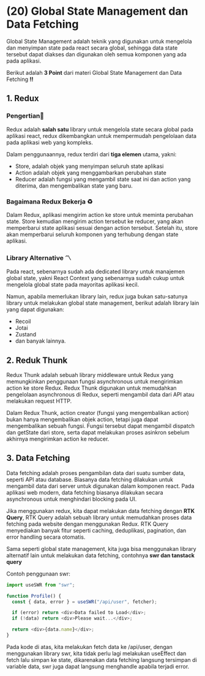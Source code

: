 # **(20) Global State Management dan Data Fetching**

Global State Management adalah teknik yang digunakan untuk mengelola dan menyimpan state pada react secara global, sehingga data state tersebut dapat diakses dan digunakan oleh semua komponen yang ada pada aplikasi.

Berikut adalah **3 Point** dari materi Global State Management dan Data Fetching **‼️**

## **1. Redux**

### Pengertian📖

Redux adalah **salah satu** library untuk mengelola state secara global pada aplikasi react, redux dikembangkan untuk mempermudah pengelolaan data pada aplikasi web yang kompleks.

Dalam penggunaannya, redux terdiri dari **tiga elemen** utama, yakni:

- Store, adalah objek yang menyimpan seluruh state aplikasi
- Action adalah objek yang menggambarkan perubahan state
- Reducer adalah fungsi yang mengambil state saat ini dan action yang diterima, dan mengembalikan state yang baru.

### Bagaimana Redux Bekerja ♻

Dalam Redux, aplikasi mengirim action ke store untuk meminta perubahan state. Store kemudian mengirim action tersebut ke reducer, yang akan memperbarui state aplikasi sesuai dengan action tersebut. Setelah itu, store akan memperbarui seluruh komponen yang terhubung dengan state aplikasi.

### Library Alternative 〽

Pada react, sebenarnya sudah ada dedicated library untuk manajemen global state, yakni React Context yang sebenarnya sudah cukup untuk mengelola global state pada mayoritas aplikasi kecil.

Namun, apabila memerlukan library lain, redux juga bukan satu-satunya library untuk melakukan global state management, berikut adalah library lain yang dapat digunakan:

- Recoil
- Jotai
- Zustand
- dan banyak lainnya.

## **2. Reduk Thunk**

Redux Thunk adalah sebuah library middleware untuk Redux yang memungkinkan penggunaan fungsi asynchronous untuk mengirimkan action ke store Redux. Redux Thunk digunakan untuk memudahkan pengelolaan asynchronous di Redux, seperti mengambil data dari API atau melakukan request HTTP.

Dalam Redux Thunk, action creator (fungsi yang mengembalikan action) bukan hanya mengembalikan objek action, tetapi juga dapat mengembalikan sebuah fungsi. Fungsi tersebut dapat mengambil dispatch dan getState dari store, serta dapat melakukan proses asinkron sebelum akhirnya mengirimkan action ke reducer.

## **3. Data Fetching**

Data fetching adalah proses pengambilan data dari suatu sumber data, seperti API atau database. Biasanya data fetching dilakukan untuk mengambil data dari server untuk digunakan dalam komponen react. Pada aplikasi web modern, data fetching biasanya dilakukan secara asynchronous untuk menghindari blocking pada UI.

Jika menggunakan redux, kita dapat melakukan data fetching dengan **RTK Query**, RTK Query adalah sebuah library untuk memudahkan proses data fetching pada website dengan menggunakan Redux. RTK Query menyediakan banyak fitur seperti caching, deduplikasi, pagination, dan error handling secara otomatis.

Sama seperti global state management, kita juga bisa menggunakan library alternatif lain untuk melakukan data fetching, contohnya **swr dan tanstack query**

Contoh penggunaan swr:

```javascript
import useSWR from "swr";

function Profile() {
  const { data, error } = useSWR("/api/user", fetcher);

  if (error) return <div>Data failed to Load</div>;
  if (!data) return <div>Please wait...</div>;

  return <div>{data.name}</div>;
}
```

Pada kode di atas, kita melakukan fetch data ke /api/user, dengan menggunakan library swr, kita tidak perlu lagi melakukan useEffect dan fetch lalu simpan ke state, dikarenakan data fetching langsung tersimpan di variable data, swr juga dapat langsung menghandle apabila terjadi error.
